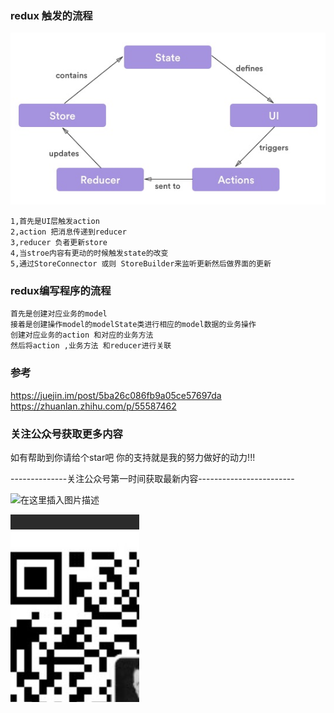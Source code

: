 







### redux 触发的流程  
![](https://github.com/yxwandroid/flutter_app_redux/blob/master/redux.jpg) 
 
    1,首先是UI层触发action  
    2,action 把消息传递到reducer  
    3,reducer 负者更新store   
    4,当stroe内容有更动的时候触发state的改变     
    5,通过StoreConnector 或则 StoreBuilder来监听更新然后做界面的更新





### redux编写程序的流程   

    首先是创建对应业务的model  
    接着是创建操作model的modelState类进行相应的model数据的业务操作 
    创建对应业务的action 和对应的业务方法  
    然后将action ,业务方法 和reducer进行关联 
    



### 参考

https://juejin.im/post/5ba26c086fb9a05ce57697da
https://zhuanlan.zhihu.com/p/55587462




### 关注公众号获取更多内容


如有帮助到你请给个star吧 你的支持就是我的努力做好的动力!!! 

--------------关注公众号第一时间获取最新内容------------------------

  ![在这里插入图片描述](https://img-blog.csdnimg.cn/20190926100941125.jpg)




![](.README_images/84434cc4.png)





